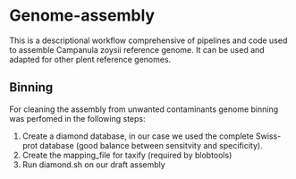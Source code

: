 # Genome-assembly
This is a descriptional workflow comprehensive of pipelines and code used to assemble Campanula zoysii reference genome. It can be used and adapted for other plent reference genomes.
## Binning
For cleaning the assembly from unwanted contaminants genome binning was perfomed in the following steps:
1. Create a diamond database, in our case we used the complete Swiss-prot database (good balance between sensitvity and specificity).
2. Create the mapping_file for taxify (required by blobtools)
3. Run diamond.sh on our draft assembly
